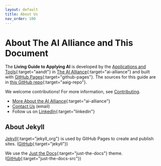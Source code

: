 ```yaml
---
layout: default
title: About Us
nav_order: 100
---
```


# About The AI Alliance and This Document

The **Living Guide to Applying AI** is developed by the [Applications and Tools](https://thealliance.ai/focus-areas/applications-and-tools){:target="aandt"} in [The AI Alliance](https://thealliance.ai){:target="ai-alliance"} and built with [GitHub Pages](https://pages.github.com/){:target="github-pages"}. The sources for this guide are in [this GitHub repo](https://github.com/The-AI-Alliance/applying-ai-guide){:target="aaig-repo"}.

We welcome contributions! For more information, see [Contributing]({{site.baseurl}}/contributing/).

* [More About the AI Alliance](https://thealliance.ai/about-aia){:target="ai-alliance"}
* [Contact Us](mailto:contact@thealliance.ai) (email)
* Follow us on [LinkedIn](https://www.linkedin.com/company/the-aialliance/){:target="linkedin"}

## About Jekyll

[Jekyll](https://github.com/jekyll){:target="jekyll_org"} is used by GitHub Pages to create and publish sites. ([GitHub](https://github.com/jekyll/jekyll){:target="jekyll"})

We use the [Just the Docs](https://just-the-docs.github.io/just-the-docs/){:target="just-the-docs"} theme. ([GitHub](https://github.com/just-the-docs/just-the-docs){:target="just-the-docs-src"})
